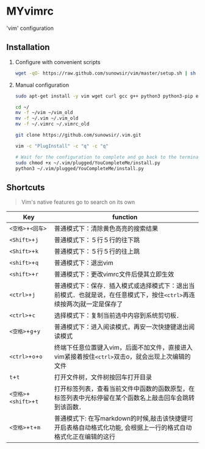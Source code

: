 # MYvimrc
'vim' configuration

## Installation

1.  Configure with convenient scripts

    ```bash
    wget -qO- https://raw.github.com/sunowsir/vim/master/setup.sh | sh -x
    ```

    

2.  Manual configuration

    ```bash
    sudo apt-get install -y vim wget curl gcc g++ python3 python3-pip exuberant-ctags
    
    cd ~/
    mv -f ~/vim ~/vim_old
    mv -f ~/.vim ~/.vim_old
    mv -f ~/.vimrc ~/.vimrc_old
    
    git clone https://github.com/sunowsir/.vim.git
    
    vim -c "PlugInstall" -c "q" -c "q"
    
    # Wait for the configuration to complete and go back to the terminal
    sudo chmod +x ~/.vim/plugged/YouCompleteMe/install.py
    python3 ~/.vim/plugged/YouCompleteMe/install.py

    ```

    

## Shortcuts

>   Vim's native features go to search on its own

| Key                    | function                                                                                                                                    |
| ---------------------- | ------------------------------------------------------------                                                                                |
| `<空格>`+`<回车>`      | 普通模式下：清除黄色高亮的搜索结果                                                                                                          |
| `<Shift>`+`j`          | 普通模式下：５行５行的往下跳                                                                                                                |
| `<Shift>`+`k`          | 普通模式下：５行５行的往上跳                                                                                                                |
| `<shift>`+`q`          | 普通模式下：退出vim                                                                                                                         |
| `<shift>`+`r`          | 普通模式下：更改vimrc文件后使其立即生效                                                                                                     |
| `<ctrl>`+`j`           | 普通模式下：保存．插入模式或选择模式下：退出当前模式．也就是说，在任意模式下，按住`<ctrl>`再连续按两次j就一定是保存了                      |
| `<ctrl>`+`c`           | 选择模式下：复制当前选中内容到系统剪切板．                                                                                                  |
| `<空格>`+`g`+`y`       | 普通模式下：进入阅读模式，再安一次快捷键退出阅读模式                                                                                        |
| `<ctrl>`+`o`+`o`       | 终端下任意位置键入vim，后面不加文件，直接进入vim紧接着按住`<ctrl>`双击o，就会出现上次编辑的文件                                             |
| `t`+`t`                | 打开文件树，文件树按回车打开目录                                                                                                            |
| `<空格>`+`<shift>`+`t` | 打开标签列表，查看当前文件中函数的函数原型，在标签列表中光标停留在某个函数名上敲击回车会跳转到该函数．                                     |
| `<空格>`+`t`+`m`       | 普通模式下: 在写markdown的时候,敲击该快捷键可开启表格自动格式化功能, 会根据上一行的格式自动格式化正在编辑的这行 |










